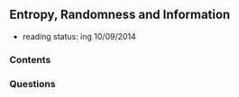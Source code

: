 ## Entropy, Randomness and Information

- reading status: ing 10/09/2014


### Contents


### Questions
